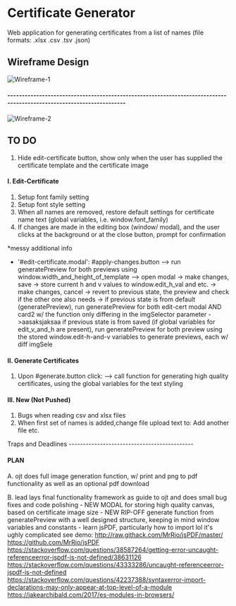 # Certificate Generator
Web application for generating certificates from a list of names (file formats: .xlsx .csv .tsv .json)

## Wireframe Design
![Wireframe-1](https://github.com/yulyen/certificate_generator/blob/LAdevelop/wireframe.png)
#### ---------------------------------------------------------------------------------------------------------------------
![Wireframe-2](https://github.com/yulyen/certificate_generator/blob/LAdevelop/wireframe-2.png)





## TO DO
1. Hide edit-certificate button, show only when the user has supplied the certificate template and the certificate image

#### I. Edit-Certificate
1. Setup font family setting
2. Setup font style setting
3. When all names are removed, restore default settings for certificate name text (global variables, i.e. window.font_family)
4. If changes are made in the editing box (window/ modal), and the user clicks at the background or at the close button, prompt for confirmation 

*messy additional info
- '#edit-certificate.modal': #apply-changes.button
    --> run generatePreview for both previews using window.width_and_height_of_template
    --> open modal  -> make changes, save   -> store current h and v values to window.edit_h_val and etc.
                    -> make changes, cancel -> revert to previous state, the preview and check if the other one also needs -> if previous state is from default (generatePreview), run generatePreview for both edit-cert modal AND card2 w/ the function only differing in the imgSelector parameter                                               ->aasaksjaksaa if previous state is from saved (if global variables for edit_v_and_h are present), run generatePreview for both preview using the stored window.edit-h-and-v variables to generate previews, each w/ diff imgSele

#### II. Generate Certificates
1. Upon #generate.button click: 
    --> call function for generating high quality certificates, using the global variables for the text styling


#### III. New (Not Pushed)
1. Bugs when reading csv and xlsx files
2. When first set of names is added,change file upload text to: Add another file etc.





Traps and Deadlines --------------------------------------------

#### PLAN
A. ojt does full image generation function, w/ print and png to pdf functionality as well as an optional pdf download

B. lead lays final functionality framework as guide to ojt and does small bug fixes and code polishing
	- NEW MODAL for storing high quality canvas, based on certificate image size
	- NEW RIP-OFF generate function from generatePreview with a well designed structure, keeping in mind window variables and constants
	- learn jsPDF, particularly how to import lol it's ughly complicated
	see demo: http://raw.githack.com/MrRio/jsPDF/master/
	https://github.com/MrRio/jsPDF
	https://stackoverflow.com/questions/38587264/getting-error-uncaught-referenceerror-jspdf-is-not-defined/38631126
	https://stackoverflow.com/questions/43333286/uncaught-referenceerror-jspdf-is-not-defined
	https://stackoverflow.com/questions/42237388/syntaxerror-import-declarations-may-only-appear-at-top-level-of-a-module
	https://jakearchibald.com/2017/es-modules-in-browsers/
	
